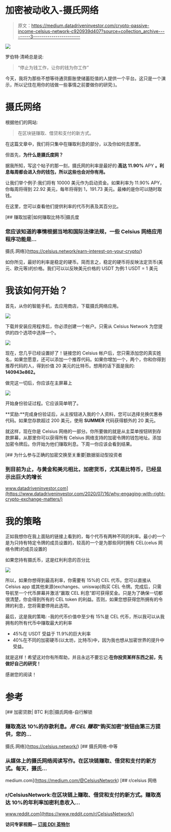 # 加密被动收入-摄氏网络

> 原文：<https://medium.datadriveninvestor.com/crypto-passive-income-celsius-network-c920939d407?source=collection_archive---------3----------------------->

![](img/73a616e327d495e39bea40828c687bf4.png)

罗伯特·清崎总是说:

> “停止为钱工作，让你的钱为你工作”

今天，我将为那些不想等待通货膨胀使储蓄贬值的人提供一个平台。这只是一个演示，所以记住在用你的钱做一些事情之前要做你的研究:)。

# 摄氏网络

根据他们的网站:

> 在区块链赚取、借贷和支付的新方式。

在这篇文章中，我们将只集中在赚取利息的部分，以及你如何去那里。

但首先，**为什么是摄氏度网？**

据我所知，写这个帖子的那一刻，摄氏网的利率是最好的:**高达 11.90%** APY **。利息每周都会进入你的钱包，所以这些也会对你有用。**

让我们举个例子:我们将有 10000 美元作为启动资金。如果利率为 11.90% APY，你每周将得到 22.92 美元，每年将得到 1，191.73 美元。最棒的是你可以随时取钱。

在这里，您可以查看他们提供利率的代币列表及其百分比。

[](https://celsius.network/earn-interest-on-your-crypto/) [## 赚取加密|如何赚取比特币|摄氏度

### 您应该知道的事情根据当地和国际法律法规，一些 Celsius 网络应用程序功能是…

摄氏.网络](https://celsius.network/earn-interest-on-your-crypto/) 

如你所见，最好的利率是稳定的硬币。简而言之，稳定的硬币将反映法定货币(美元、欧元等)的价格。我们可以以反映美元价格的 USDT 为例:1 USDT = 1 美元

# 我该如何开始？

首先，从你的智能手机，去应用商店，下载摄氏网络应用。

![](img/58f173ddbeefb84a8c46027c65916333.png)

下载并安装应用程序后，你必须创建一个帐户。只需从 Celsius Network 为您提供的四个选项中选择一个。

![](img/5341edc6535c98474a81d4a577507264.png)

现在，您几乎已经设置好了！链接您的 Celsius 帐户后，您只需添加您的真实姓名，如果您愿意，还可以添加一个推荐代码。如果你增加一个，两个，你和你得到推荐代码的人，得到价值 20 美元的比特币。想用的话下面是我的: **140943e862。**

做完这一切后，你应该在主屏幕上

![](img/d15403b8940026d6513efbc9e6bcbe84.png)

开始身份验证过程。它应该简单明了。

**奖励:**完成身份验证后，从主按钮进入我的个人资料，您可以选择兑换优惠券代码。如果您存款超过 200 美元，使用 **SUMMER** 代码获得额外的 20 美元。

就这样，现在你是 Celsius 网络的一部分。你所要做的就是从主菜单按钮转到存款屏幕，从那里你可以获得所有 Celsius 网络支持的加密令牌的钱包地址。添加加密令牌后。你开始为他们赚取利息。下周一你应该会看到结果。

[](https://www.datadriveninvestor.com/2020/07/16/why-engaging-with-right-crypto-exchange-matters/) [## 为什么参与正确的加密交换至关重要|数据驱动型投资者

### 到目前为止，与黄金和美元相比，加密货币，尤其是比特币，已经显示出巨大的增长

www.datadriveninvestor.com](https://www.datadriveninvestor.com/2020/07/16/why-engaging-with-right-crypto-exchange-matters/) 

# **我的策略**

正如我想你在我上面贴的链接上看到的，每个代币有两种不同的利率。最小的一个是为只持有特定令牌的成员设置的，较高的一个是为那些同时拥有 CEL(celus 网络令牌)的成员设置的

如果您持有摄氏币，这是红利利息的百分比

![](img/4b5299f7e2b343722eca0c6e0b40ed7f.png)

所以，如果你想得到最高利率，你需要有 15%的 CEL 代币。您可以直接从 Celsius app 或其他来源(exchanges、uniswap)购买 CEL 令牌。完成后，只需导航至一个代币屏幕并激活“赢取 CEL 利息”即可获得奖金。只是为了确保一切都很清楚，你会得到所有的 CEL token 的利益。否则，如果您想获得您所拥有的令牌的利息，您将需要停用此选项。

最后，这是我的策略:
-我的代币价值中至少有 15%是 CEL 代币，所以我可以从我拥有的所有代币中赚取最大的利率
- 45%在 USDT 受益于 11.9%的巨大利率
- 40%在不同的加密硬币(以太坊，比特币)中，因为我也想从加密世界的提升中受益。

就是这样！希望这对你有所帮助，并且永远不要忘记:**在你投资某样东西之前，先做好自己的研究！**

感谢您的阅读！

# 参考

[](https://celsius.network/) [## 加密贷款| BTC 利息|摄氏网络-自行解锁

### 赚取高达 10%的存款利息。*用 CEL 赚取*“购买加密”按钮由第三方提供，您的…

摄氏.网络](https://celsius.network/) [](https://medium.com/@CelsiusNetwork) [## 摄氏网络-中等

### 从媒体上的摄氏网络阅读写作。在区块链赚取、借贷和支付的新方式。每天，摄氏…

medium.com](https://medium.com/@CelsiusNetwork) [](https://www.reddit.com/r/CelsiusNetwork/) [## r/celsius 网络

### r/CelsiusNetwork:在区块链上赚取、借贷和支付的新方式。赚取高达 10%的年利率加密利息收入…

www.reddit.com](https://www.reddit.com/r/CelsiusNetwork/) 

**访问专家视图—** [**订阅 DDI 英特尔**](https://datadriveninvestor.com/ddi-intel)